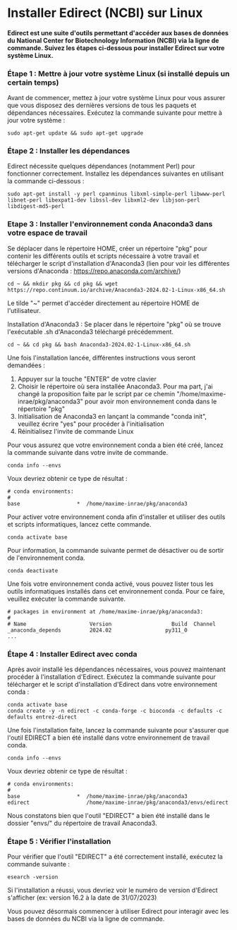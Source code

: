 # Installer Edirect (NCBI) sur Linux

#### Edirect est une suite d'outils permettant d'accéder aux bases de données du National Center for Biotechnology Information (NCBI) via la ligne de commande. Suivez les étapes ci-dessous pour installer Edirect sur votre système Linux.

### Étape 1 : Mettre à jour votre système Linux (si installé depuis un certain temps)

Avant de commencer, mettez à jour votre système Linux pour vous assurer que vous disposez des dernières versions de tous les paquets et dépendances nécessaires. Exécutez la commande suivante pour mettre à jour votre système :

```
sudo apt-get update && sudo apt-get upgrade
```

### Étape 2 : Installer les dépendances

Edirect nécessite quelques dépendances (notamment Perl) pour fonctionner correctement. Installez les dépendances suivantes en utilisant la commande ci-dessous :

```
sudo apt-get install -y perl cpanminus libxml-simple-perl libwww-perl libnet-perl libexpat1-dev libssl-dev libxml2-dev libjson-perl libdigest-md5-perl
```

### Etape 3 : Installer l'environnement conda Anaconda3 dans votre espace de travail

Se déplacer dans le répertoire HOME, créer un répertoire "pkg" pour contenir les différents outils et scripts nécessaire à votre travail et télécharger le script d'installation d'Anaconda3 (lien pour voir les différentes versions d'Anaconda : https://repo.anaconda.com/archive/)
```
cd ~ && mkdir pkg && cd pkg && wget https://repo.continuum.io/archive/Anaconda3-2024.02-1-Linux-x86_64.sh
```
Le tilde "~" permet d'accéder directement au répertoire HOME de l'utilisateur.  

Installation d'Anaconda3 : Se placer dans le répertoire "pkg" où se trouve l'exécutable .sh d'Anaconda3 téléchargé précédemment. 

```
cd ~ && cd pkg && bash Anaconda3-2024.02-1-Linux-x86_64.sh
```

Une fois l'installation lancée, différentes instructions vous seront demandées : 

  1. Appuyer sur la touche "ENTER" de votre clavier 
  2. Choisir le répertoire où sera installée Anaconda3. Pour ma part, j'ai changé la proposition faite par le script par ce chemin "/home/maxime-inrae/pkg/anaconda3" pour avoir mon environnement conda dans le répertoire "pkg"
  3. Initialisation de Anaconda3 en lançant la commande "conda init", veuillez écrire "yes" pour procéder à l'initialisation
  4. Réinitialisez l'invite de commande Linux

Pour vous assurez que votre environnement conda a bien été créé, lancez la commande suivante dans votre invite de commande. 
```
conda info --envs
```
Voux devriez obtenir ce type de résultat :  
```
# conda environments:
#
base                  *  /home/maxime-inrae/pkg/anaconda3
```

Pour activer votre environnement conda afin d'installer et utiliser des outils et scripts informatiques, lancez cette commande.
```
conda activate base
```
Pour information, la commande suivante permet de désactiver ou de sortir de l'environnement conda.
```
conda deactivate
```

Une fois votre environnement conda activé, vous pouvez lister tous les outils informatiques installés dans cet environnement conda. Pour ce faire, veuillez exécuter la commande suivante.
```
# packages in environment at /home/maxime-inrae/pkg/anaconda3:
#
# Name                    Version                   Build  Channel
_anaconda_depends         2024.02                 py311_0
...
```


### Étape 4 : Installer Edirect avec conda

Après avoir installé les dépendances nécessaires, vous pouvez maintenant procéder à l'installation d'Edirect. Exécutez la commande suivante pour télécharger et le script d'installation d'Edirect dans votre environnement conda :

```
conda activate base
conda create -y -n edirect -c conda-forge -c bioconda -c defaults -c defaults entrez-direct
```

Une fois l'installation faite, lancez la commande suivante pour s'assurer que l'outil EDIRECT a bien été installé dans votre environnement de travail conda.  
```
conda info --envs
```
Voux devriez obtenir ce type de résultat : 
```
# conda environments:
#
base                  *  /home/maxime-inrae/pkg/anaconda3
edirect                  /home/maxime-inrae/pkg/anaconda3/envs/edirect
```
Nous constatons bien que l'outil "EDIRECT" a bien été installé dans le dossier "envs/" du répertoire de travail Anaconda3.

### Étape 5 : Vérifier l'installation

Pour vérifier que l'outil "EDIRECT" a été correctement installé, exécutez la commande suivante :

```
esearch -version
```

Si l'installation a réussi, vous devriez voir le numéro de version d'Edirect s'afficher (ex: version 16.2 à la date de 31/07/2023)

Vous pouvez désormais commencer à utiliser Edirect pour interagir avec les bases de données du NCBI via la ligne de commande.
